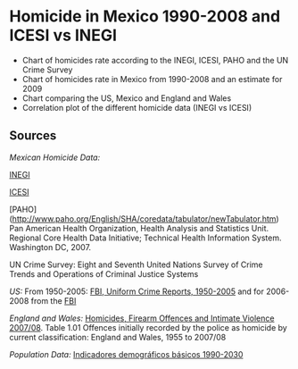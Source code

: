 ﻿Homicide in Mexico 1990-2008 and ICESI vs INEGI
================================================

* Chart of homicides rate according to the INEGI, ICESI, PAHO and the UN Crime Survey
* Chart of homicides rate in Mexico from 1990-2008 and an estimate for 2009
* Chart comparing the US, Mexico and England and Wales
* Correlation plot of the different homicide data (INEGI vs ICESI)

Sources
------
_Mexican Homicide Data:_

[INEGI](http://www.inegi.org.mx/est/contenidos/espanol/proyectos/continuas/vitales/bd/mortalidad/MortalidadGeneral.asp?s=est&c=11144)

[ICESI](http://www.icesi.org.mx/documentos/estadisticas/estadisticas/denuncias_homicidio_doloso_1997_2008.xls)

[PAHO] (http://www.paho.org/English/SHA/coredata/tabulator/newTabulator.htm) Pan American Health Organization, Health Analysis and Statistics Unit. Regional Core Health Data Initiative; Technical Health Information System. Washington DC, 2007.

UN Crime Survey: Eight and Seventh United Nations Survey of Crime Trends and Operations of Criminal Justice Systems

_US:_
From 1950-2005: [FBI, Uniform Crime Reports, 1950-2005](http://bjs.ojp.usdoj.gov/content/homicide/tables/totalstab.cfm)
and for 2006-2008 from the [FBI](http://www.fbi.gov/ucr/cius2008/data/table_01.html)

_England and Wales:_
[Homicides, Firearm Offences and
Intimate Violence 2007/08](http://www.homeoffice.gov.uk/rds/pdfs09/hosb0209.pdf).
Table 1.01 Offences initially recorded by the police as homicide by current classification: England and Wales, 1955 to 2007/08

_Population Data:_
[Indicadores demográficos básicos 1990-2030](http://www.conapo.gob.mx/index.php?option=com_content&view=article&id=125&Itemid=203)